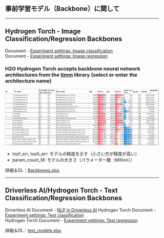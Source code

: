 ## 事前学習モデル（Backbone）に関して

***
## Hydrogen Torch - Image Classification/Regression Backbones
Document - [Experiment settings: Image classification](https://docs.h2o.ai/h2o-hydrogen-torch/guide/experiments/experiment-settings/image-classification)  
Document - [Experiment settings: Image regression](https://docs.h2o.ai/h2o-hydrogen-torch/guide/experiments/experiment-settings/image-regression)

### H2O Hydrogen Torch accepts backbone neural network architectures from the [timm](https://github.com/huggingface/pytorch-image-models/blob/main/results/results-imagenet.csv) library (select or enter the architecture name)

<img src="./display_images/HT_1-3.png" alt="img1">

- top1_err, top5_err: モデルの精度を示す（小さい方が精度が高い）
- param_count_M: モデルの大きさ（パラメーター数（Million））

詳細＆DL：[Backbones.xlsx](./Backbones.xlsx)

***
## Driverless AI/Hydrogen Torch - Text Classification/Regression Backbones

Driverless AI Document - [NLP in Driverless AI](https://docs.h2o.ai/driverless-ai/1-10-lts/docs/userguide/nlp.html)
Hydrogen Torch Document - [Experiment settings: Text classification](https://docs.h2o.ai/h2o-hydrogen-torch/guide/experiments/experiment-settings/text-classification)  
Hydrogen Torch Document - [Experiment settings: Text regression](https://docs.h2o.ai/h2o-hydrogen-torch/guide/experiments/experiment-settings/text-regression)

詳細＆DL：[text_models.xlsx](./text_models.xlsx)
